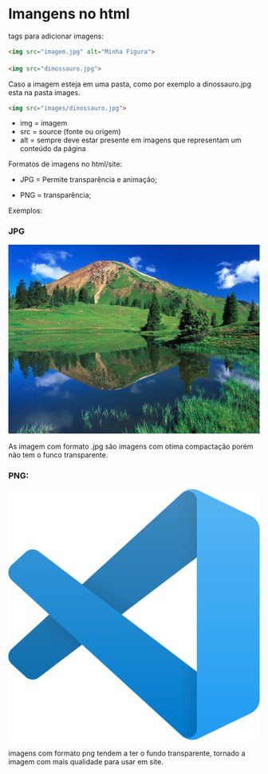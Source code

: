 # Imangens no html

tags para adicionar imagens:

~~~html
<img src="imagem.jpg" alt="Minha Figura">

<img src="dinossauro.jpg">
~~~

Caso a imagem esteja em uma pasta, como por exemplo a dinossauro.jpg esta na pasta images.

~~~html
<img src="images/dinossauro.jpg">
~~~

* img = imagem 
* src = source (fonte ou origem)
* alt = sempre deve estar presente em imagens que representam um conteúdo da página

Formatos de imagens no html/site:

* JPG = Permite transparência e animação;

* PNG = transparência;

Exemplos:

### JPG

![paisagem](/modulo1/anota%C3%A7%C3%B5es/images/paisagem.jpg)

As imagem com formato .jpg são imagens com otima compactação porém não tem o funco transparente.

### PNG:
![vscodeicon](/modulo1/anota%C3%A7%C3%B5es/images/vscodeicon.png)

imagens com formato png tendem a ter o fundo transparente, tornado a imagem com mais qualidade para usar em site.






